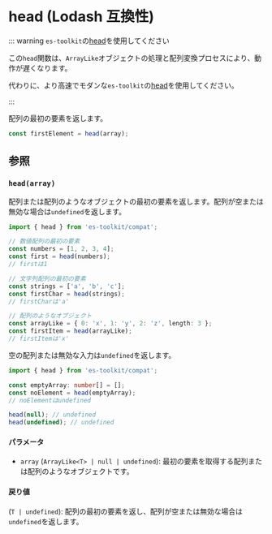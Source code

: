 # head (Lodash 互換性)

::: warning `es-toolkit`の[head](../../array/head.md)を使用してください

この`head`関数は、`ArrayLike`オブジェクトの処理と配列変換プロセスにより、動作が遅くなります。

代わりに、より高速でモダンな`es-toolkit`の[head](../../array/head.md)を使用してください。

:::

配列の最初の要素を返します。

```typescript
const firstElement = head(array);
```

## 参照

### `head(array)`

配列または配列のようなオブジェクトの最初の要素を返します。配列が空または無効な場合は`undefined`を返します。

```typescript
import { head } from 'es-toolkit/compat';

// 数値配列の最初の要素
const numbers = [1, 2, 3, 4];
const first = head(numbers);
// firstは1

// 文字列配列の最初の要素
const strings = ['a', 'b', 'c'];
const firstChar = head(strings);
// firstCharは'a'

// 配列のようなオブジェクト
const arrayLike = { 0: 'x', 1: 'y', 2: 'z', length: 3 };
const firstItem = head(arrayLike);
// firstItemは'x'
```

空の配列または無効な入力は`undefined`を返します。

```typescript
import { head } from 'es-toolkit/compat';

const emptyArray: number[] = [];
const noElement = head(emptyArray);
// noElementはundefined

head(null); // undefined
head(undefined); // undefined
```

#### パラメータ

- `array` (`ArrayLike<T> | null | undefined`): 最初の要素を取得する配列または配列のようなオブジェクトです。

#### 戻り値

(`T | undefined`): 配列の最初の要素を返し、配列が空または無効な場合は`undefined`を返します。
